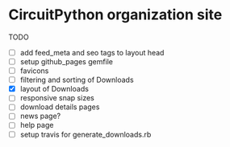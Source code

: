# CircuitPython organization site

TODO
- [ ] add feed_meta and seo tags to layout head
- [ ] setup github_pages gemfile
- [ ] favicons
- [ ] filtering and sorting of Downloads
- [x] layout of Downloads
- [ ] responsive snap sizes
- [ ] download details pages
- [ ] news page?
- [ ] help page
- [ ] setup travis for generate_downloads.rb
